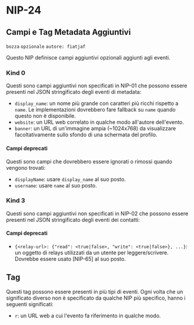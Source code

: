 # NIP-24

## Campi e Tag Metadata Aggiuntivi

`bozza` `opzionale` `autore: fiatjaf`

Questo NIP definisce campi aggiuntivi opzionali aggiunti agli eventi.

### Kind 0

Questi sono campi aggiuntivi non specificati in NIP-01 che possono essere presenti nel JSON stringificato degli eventi di metadata:

- `display_name`: un nome più grande con caratteri più ricchi rispetto a `name`. Le implementazioni dovrebbero fare fallback su `name` quando questo non è disponibile.
- `website`: un URL web correlato in qualche modo all'autore dell'evento.
- `banner`: un URL di un'immagine ampia (~1024x768) da visualizzare facoltativamente sullo sfondo di una schermata del profilo.

#### Campi deprecati

Questi sono campi che dovrebbero essere ignorati o rimossi quando vengono trovati:

- `displayName`: usare `display_name` al suo posto.
- `username`: usare `name` al suo posto.

### Kind 3

Questi sono campi aggiuntivi non specificati in NIP-02 che possono essere presenti nel JSON stringificato degli eventi dei contatti:

#### Campi deprecati

- `{<relay-url>: {"read": <true|false>, "write": <true|false>}, ...}`: un oggetto di relays utilizzati da un utente per leggere/scrivere. Dovrebbe essere usato [NIP-65] al suo posto.

## Tag

Questi tag possono essere presenti in più tipi di eventi. Ogni volta che un significato diverso non è specificato da qualche NIP più specifico, hanno i seguenti significati:

- `r`: un URL web a cui l'evento fa riferimento in qualche modo.
